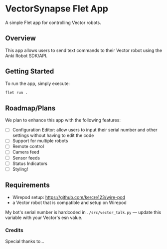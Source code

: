 # VectorSynapse Flet App

A simple Flet app for controlling Vector robots.

## Overview

This app allows users to send text commands to their Vector robot using the Anki Robot SDK/API.

## Getting Started

To run the app, simply execute:

```sh
flet run .
```

## Roadmap/Plans

We plan to enhance this app with the following features:

* [ ] Configuration Editor: allow users to input their serial number and other settings without having to edit the code
* [ ] Support for multiple robots
* [ ] Remote control
* [ ] Camera feed
* [ ] Sensor feeds
* [ ] Status Indicators
* [ ] Styling!

## Requirements

* Wirepod setup: https://github.com/kercre123/wire-pod
* a Vector robot that is compatible and setup on Wirepod

My bot's serial number is hardcoded in `./src/vector_talk.py` — update this variable with your Vector's esn value.

### Credits

Special thanks to...
